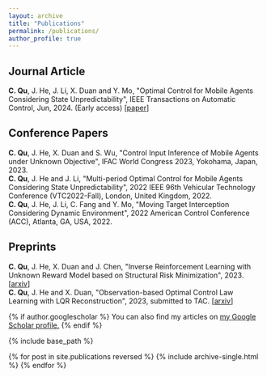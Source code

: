 ```yaml
---
layout: archive
title: "Publications"
permalink: /publications/
author_profile: true
---
```

## Journal Article
**C. Qu**, J. He, J. Li, X. Duan and Y. Mo, "Optimal Control for Mobile Agents Considering State Unpredictability", IEEE Transactions on Automatic Control, Jun, 2024. (Early access) \[[paper](https://ieeexplore.ieee.org/stamp/stamp.jsp?tp=&arnumber=10363359)\]

## Conference Papers
**C. Qu**, J. He, X. Duan and S. Wu, "Control Input Inference of Mobile Agents under Unknown Objective", IFAC World Congress 2023, Yokohama, Japan, 2023.  
**C. Qu**, J. He and J. Li, "Multi-period Optimal Control for Mobile Agents Considering State Unpredictability", 2022 IEEE 96th Vehicular Technology Conference (VTC2022-Fall), London, United Kingdom, 2022.  
**C. Qu**, J. He, J. Li, C. Fang and Y. Mo, "Moving Target Interception Considering Dynamic Environment", 2022 American Control Conference (ACC), Atlanta, GA, USA, 2022.

## Preprints
**C. Qu**, J. He, X. Duan and J. Chen, "Inverse Reinforcement Learning with Unknown Reward Model based on Structural Risk Minimization", 2023. \[[arxiv](https://arxiv.org/abs/2312.16566)\]  
**C. Qu**, J. He and X. Duan, "Observation-based Optimal Control Law Learning with LQR Reconstruction", 2023, submitted to TAC. \[[arxiv](https://arxiv.org/abs/2312.16572)\]


{% if author.googlescholar %}
  You can also find my articles on <u><a href="{{author.googlescholar}}">my Google Scholar profile</a>.</u>
{% endif %}

{% include base_path %}

{% for post in site.publications reversed %}
  {% include archive-single.html %}
{% endfor %}
